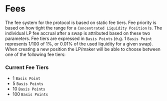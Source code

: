 # Fees

The fee system for the protocol is based on static fee tiers. Fee priority is based on how tight the range for a `Concentrated Liquidity Position` is. The individual LP fee accrual after a swap is attributed based on these two parameters. Fee tiers are expressed in `Basis Points` (e.g. 1 `Basis Point` represents 1/100 of 1%, or 0.01% of the used liquidity for a given swap). When creating a new position the LP/maker will be able to choose between one of the following fee tiers:

### Current Fee Tiers

- 1 `Basis Point`
- 5 `Basis Points`
- 10 `Basis Points`
- 100 `Basis Points`
<br/>
<br/>
<br/>
